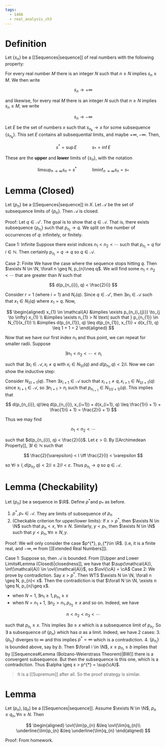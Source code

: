 ```yaml
---
tags:
  - 140A
  - real_analysis_ch3
---
```

# Definition 
Let $\{s_{n}\}$ be a [[Sequences|sequence]] of real numbers with the following property: 

For every real number $M$ there is an integer $N$ such that $n \geq N$ implies $s_{n}\geq M$. We then write

$$
s_{n} \to +\infty
$$

and likewise, for every real $M$ there is an integer $N$ such that $n \geq N$ implies $s_{n}\leq M$, we write

$$
s_{n}\to - \infty
$$

Let $E$ be the set of numbers $x$ such that $s_{n_{k}} \to x$ for some subsequence $\{s_{n_{k}}\}$. This set $E$ contains all subsequential limits, and maybe $+\infty, - \infty$. Then, 

$$
s^{*}= \sup E \quad\quad\quad s_{*}= \inf E
$$

These are the **upper** and **lower** limits of $\{s_{n}\}$, with the notation 

$$
\limsup_{n \to\infty} s_{n} = s^{*} \quad\quad\quad \liminf_{n\to \infty} s_{n} = s_{*}
$$

# Lemma (Closed)
Let $\{p_{n}\}$ be a [[Sequences|sequence]] in $X$. Let $\mathcal{A}$ be the set of subsequence limits of $\{p_{n}\}$. Then $\mathcal{A}$ is closed. 

Proof:
Let $q \in \mathcal{A}'$. The goal is to show that $q \in \mathcal{A}$. That is, there exists subsequence $\{p_{n_{i}}\}$ such that $p_{n_{i}} \to q$. We split on the number of occurrences of $q$: infinitely, or finitely. 

Case 1: Infinite
Suppose there exist indices $n_{1}< n_{2}< \cdots$ such that $p_{n_{i}} = q$ for $i \in \mathbb{N}$. Then certainly $p_{n_{i}} = q \to q$ so $q \in \mathcal{A}$. 

Case 2: Finite
We have the case where the sequence stops hitting $q$. Then $\exists N \in \N, \forall n \geq N, p_{n}\neq q$. We will find some $n_{1}< n_{2}< \cdots$ that are greater than $N$ such that 

$$
d(p_{n_{i}}, q) < \frac{2}{i}
$$

Consider $r = 1$ (where $i = 1$) and $N_{r}(q)$. Since $q \in \mathcal{A}'$, then $\exists x_{1}\in \mathcal{A}$ such that $x_{1}\in N_{1}(q)$ where $x_{1} = q$. Now, 

$$
\begin{aligned}
x_{1} \in \mathcal{A} 
&\implies \exists p_{n_{i_{j}}} \to_{j \to \infty} x_{1} \\
&\implies \exists n_{1} > N \text{ such that } p_{n_{1}} \in N_{1}(x_{1}) \\
&\implies d(p_{n_{1}}, q) \leq d(p_{n_{1}}, x_{1}) + d(x_{1}, q) \leq 1 + 1 = 2
\end{aligned}
$$

Now that we have our first index $n_{1}$ and thus point, we can repeat for smaller radii. Suppose 

$$
\exists n_{1}< n_{2} < \cdots < n_{i}
$$

such that $\exists x_{i}\in \mathcal{A}, x_{i} \neq q$ with $x_{i}\in N_{1/i}(q)$ and $d(p_{n_{i}}, q) < 2/i$. Now we can show the inductive step:

Consider $N_{1/{i + 1}}(q)$. Then $\exists x_{i+1} \in \mathcal{A}$ such that $x_{i+1}\neq q, x_{i+1} \in N_{1/{i+1}}(q)$ since $x_{i+1}\in \mathcal{A}$, so $\exists n_{i+1} > n_{i}$ such that $p_{n_{i+1}} \in N_{1/(i+1)}(q)$. This implies that 

$$
d(p_{n_{i}}, q)\leq d(p_{n_{i}}, x_{i+1}) + d(x_{i+1}, q) \leq \frac{1}{i + 1} + \frac{1}{i + 1} = \frac{2}{i + 1}
$$

Thus we may find 

$$
n_{1}< n_{2} < \cdots
$$

such that $d(p_{n_{i}}, q) < \frac{2}{i}$. Let $\varepsilon > 0$. By [[Archimedean Property]], $\exists I \in \mathbb{N}$ such that 

$$
\frac{2}{\varepsilon} < I \iff \frac{2}{I} < \varepsilon
$$

so $\forall i \geq I, d(p_{n_{i}}, q) < 2/i \leq 2/I < \varepsilon$. Thus $p_{n_{i}} \to q$ so $q \in \mathcal{A}$. 

# Lemma (Checkability)
Let $\{p_{n}\}$ be a sequence in $\R$. Define $p^*$and $p_*$ as before. 
1. $p^{*}, p_{*} \in \mathcal{A}$. They are limits of subsequence of $p_{n}$
2. (Checkable criterion for upper/lower limits): If $x > p^{*}$, then $\exists N \in \N$ such that $p_{n}< x$, $\forall n \geq N$. Similarly, $y < p_{*}$, then $\exists N \in \N$ such that $y < p_{n},\forall n \geq N, y$. 

Proof:
We will only consider the case $p^{*}, p_{*}\in \R$. (i.e, it is a finite real, and $-\infty, \infty$ from [[Extended Real Numbers]]).

Case 1:
Suppose so, then $\mathcal{A}$ is bounded. From [[Upper and Lower Limits#Lemma (Closed)|closedness]], we have that $\sup(\mathcal{A}), \inf(\mathcal{A}) \in \ovl{\mathcal{A}}$, so $\ovl{\cA} = \cA$ 
Case 2:
We prove by contradiction. Say $x > p^{*}$. Then WTS $\exists N \in \N, \forall n \geq N, p_{n}< x$. Then the contradiction is that $\forall N \in \N, \exists n \geq N, p_{n}\geq x$. 
- when $N = 1, \exists n_{1} \geq 1, p_{n_{1}}\geq x$
- when $N = n_{1} + 1$, $\exists n_{2}> n_{1}, p_{n_{2}} \geq x$ and so on.
Indeed, we have

$$
n < n_{2} < n_{3} < \cdots
$$

such that $p_{n_{i}} \geq x$. This implies $\exists \alpha \geq x$ which is a subsequence limit of $p_{n_{i}}$. So $\exists$ a subsequence of $\{p_{n}\}$ which has $\alpha$ as a limit. Indeed, we have 2 cases:
3. $\{p_{n_{i}}\}$ diverges to $\infty$ and this implies $p^{*}= \infty$ which is a contradiction.
4. $\{p_{n_{i}}\}$ is bounded above, say by $b$. Then $\forall i \in \N$, $x \leq p_{n_{i}} \leq b$ implies that by [[Sequences#Lemma (Bolzano-Weierstrass Theorem)|BW]] there is a convergent subsequence. But then the subsequence is this one, which is a contradiction.
Thus $\alpha \geq x > p^{*} = \sup(\cA)$. 
> It is a [[Supremum]] after all. So the proof strategy is similar.

# Lemma 
Let $(p_{n}), (q_{n})$ be a [[Sequences|sequence]]. Assume $\exists N \in \N$, $p_{n} \leq q_{n}, \forall n \geq N$. Then 

$$
\begin{aligned}
\ovl{\lim}p_{n} &\leq \ovl{\lim}q_{n}\\
\underline{\lim}p_{n} &\leq \underline{\lim}q_{n} 
\end{aligned}
$$

Proof: From homework. 

